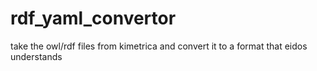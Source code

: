 # rdf_yaml_convertor
take the owl/rdf files from kimetrica and convert it to a format that eidos understands
